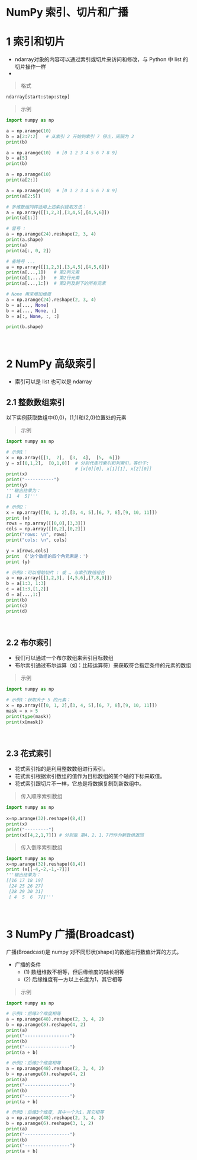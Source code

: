 
&emsp;
# NumPy 索引、切片和广播

# 1 索引和切片
- ndarray对象的内容可以通过索引或切片来访问和修改，与 Python 中 list 的切片操作一样
- 
>格式
  ```python
  ndarray[start:stop:step]
  ```

>示例
```python
import numpy as np

a = np.arange(10)  
b = a[2:7:2]   # 从索引 2 开始到索引 7 停止，间隔为 2
print(b)

a = np.arange(10)  # [0 1 2 3 4 5 6 7 8 9]
b = a[5] 
print(b)

a = np.arange(10)
print(a[2:])

a = np.arange(10)  # [0 1 2 3 4 5 6 7 8 9]
print(a[2:5])

# 多维数组同样适用上述索引提取方法：
a = np.array([[1,2,3],[3,4,5],[4,5,6]])
print(a[1:])

# 冒号 :
a = np.arange(24).reshape(2, 3, 4)
print(a.shape)
print(a)
print(a[:, 0, 2])

# 省略号 ...
a = np.array([[1,2,3],[3,4,5],[4,5,6]])  
print(a[...,1])   # 第2列元素
print(a[1,...])   # 第2行元素
print(a[...,1:])  # 第2列及剩下的所有元素

# None 用来增加维度
a = np.arange(24).reshape(2, 3, 4)
b = a[..., None]
b = a[..., None, :]
b = a[:, None, :, :]

print(b.shape)
```

&emsp;
# 2 NumPy 高级索引
- 索引可以是 list 也可以是 ndarray
## 2.1 整数数组索引
以下实例获取数组中(0,0)，(1,1)和(2,0)位置处的元素

>示例
```python
import numpy as np 

# 示例1：
x = np.array([[1,  2],  [3,  4],  [5,  6]]) 
y = x[[0,1,2],  [0,1,0]]  # 分别代表行索引和列索引，等价于:
                          # [x[0][0], x[1][1], x[2][0]]
print(x)
print("-----------")
print(y)
'''输出结果为：
[1  4  5]'''

# 示例2：
x = np.array([[0, 1, 2],[3, 4, 5],[6, 7, 8],[9, 10, 11]])  
print (x)
rows = np.array([[0,0],[3,3]]) 
cols = np.array([[0,2],[0,2]]) 
print("rows: \n", rows)
print("cols: \n", cols)

y = x[rows,cols]  
print  ('这个数组的四个角元素是：')
print (y)

# 示例3：可以借助切片 : 或 … 与索引数组组合
a = np.array([[1,2,3], [4,5,6],[7,8,9]])
b = a[1:3, 1:3]
c = a[1:3,[1,2]]
d = a[...,1:]
print(b)
print(c)
print(d)
```


&emsp;
## 2.2 布尔索引
- 我们可以通过一个布尔数组来索引目标数组
- 布尔索引通过布尔运算（如：比较运算符）来获取符合指定条件的元素的数组

>示例
```python
import numpy as np 

# 示例1：获取大于 5 的元素：
x = np.array([[0, 1, 2],[3, 4, 5],[6, 7, 8],[9, 10, 11]])  
mask = x > 5
print(type(mask))
print(x[mask])
```

&emsp;
## 2.3 花式索引
- 花式索引指的是利用整数数组进行索引。
- 花式索引根据索引数组的值作为目标数组的某个轴的下标来取值。
- 花式索引跟切片不一样，它总是将数据复制到新数组中。


>传入顺序索引数组
```python
import numpy as np 
 
x=np.arange(32).reshape((8,4))
print(x)
print("---------")
print(x[[4,2,1,7]]) # 分别取 第4、2、1、7行作为新数组返回
```


>传入倒序索引数组

```python
import numpy as np 
x=np.arange(32).reshape((8,4))
print (x[[-4,-2,-1,-7]])
'''输出结果为：
[[16 17 18 19]
 [24 25 26 27]
 [28 29 30 31]
 [ 4  5  6  7]]'''
```

&emsp;
# 3 NumPy 广播(Broadcast)
广播(Broadcast)是 numpy 对不同形状(shape)的数组进行数值计算的方式。

- 广播的条件
    - (1) 数组维数不相等，但后缘维度的轴长相等
    - (2) 后缘维度有一方以上长度为1，其它相等

>示例
```python
import numpy as np 

# 示例1：后缘3个维度相等
a = np.arange(48).reshape(2, 3, 4, 2)
b = np.arange(8).reshape(4, 2)
print(a)
print("-----------------")
print(b)
print("-----------------")
print(a + b)

# 示例2：后缘2个维度相等
a = np.arange(48).reshape(2, 3, 4, 2)
b = np.arange(8).reshape(4, 2)
print(a)
print("-----------------")
print(b)
print("-----------------")
print(a + b)

# 示例3：后缘3个维度, 其中一个为1，其它相等
a = np.arange(48).reshape(2, 3, 4, 2)
b = np.arange(6).reshape(3, 1, 2)
print(a)
print("-----------------")
print(b)
print("-----------------")
print(a + b)
```



